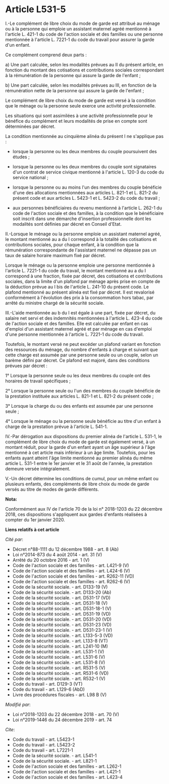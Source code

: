 # Article L531-5

I.-Le complément de libre choix du mode de garde est attribué au ménage ou à la personne qui emploie un assistant maternel
agréé mentionné à l'article L. 421-1 du code de l'action sociale et des familles ou une personne mentionnée à l'article L.
7221-1 du code du travail pour assurer la garde d'un enfant.

Ce complément comprend deux parts :

a) Une part calculée, selon les modalités prévues au II du présent article, en fonction du montant des cotisations et
contributions sociales correspondant à la rémunération de la personne qui assure la garde de l'enfant ;

b) Une part calculée, selon les modalités prévues au III, en fonction de la rémunération nette de la personne qui assure la
garde de l'enfant ;

Le complément de libre choix du mode de garde est versé à la condition que le ménage ou la personne seule exerce une activité
professionnelle.

Les situations qui sont assimilées à une activité professionnelle pour le bénéfice du complément et leurs modalités de prise
en compte sont déterminées par décret.

La condition mentionnée au cinquième alinéa du présent I ne s'applique pas :

- lorsque la personne ou les deux membres du couple poursuivent des études ;

- lorsque la personne ou les deux membres du couple sont signataires d'un contrat de service civique mentionné à l'article L.
120-3 du code du service national ;

- lorsque la personne ou au moins l'un des membres du couple bénéficie d'une des allocations mentionnées aux articles L.
821-1 et L. 821-2 du présent code et aux articles L. 5423-1 et L. 5423-2 du code du travail ;

- aux personnes bénéficiaires du revenu mentionné à l'article L. 262-1 du code de l'action sociale et des familles, à la
condition que le bénéficiaire soit inscrit dans une démarche d'insertion professionnelle dont les modalités sont définies par
décret en Conseil d'Etat.

II.-Lorsque le ménage ou la personne emploie un assistant maternel agréé, le montant mentionné au a du I correspond à la
totalité des cotisations et contributions sociales, pour chaque enfant, à la condition que la rémunération correspondante de
l'assistant maternel ne dépasse pas un taux de salaire horaire maximum fixé par décret.

Lorsque le ménage ou la personne emploie une personne mentionnée à l'article L. 7221-1 du code du travail, le montant
mentionné au a du I correspond à une fraction, fixée par décret, des cotisations et contributions sociales, dans la limite
d'un plafond par ménage après prise en compte de la déduction prévue au I bis de l'article L. 241-10 du présent code. Le
plafond mentionné au présent alinéa est fixé par décret. Il est revalorisé conformément à l'évolution des prix à la
consommation hors tabac, par arrêté du ministre chargé de la sécurité sociale.

III.-L'aide mentionnée au b du I est égale à une part, fixée par décret, du salaire net servi et des indemnités mentionnées à
l'article L. 423-4 du code de l'action sociale et des familles. Elle est calculée par enfant en cas d'emploi d'un assistant
maternel agréé et par ménage en cas d'emploi d'une personne mentionnée à l'article L. 7221-1 du code du travail.

Toutefois, le montant versé ne peut excéder un plafond variant en fonction des ressources du ménage, du nombre d'enfants à
charge et suivant que cette charge est assumée par une personne seule ou un couple, selon un barème défini par décret. Ce
plafond est majoré, dans des conditions prévues par décret :

1° Lorsque la personne seule ou les deux membres du couple ont des horaires de travail spécifiques ;

2° Lorsque la personne seule ou l'un des membres du couple bénéficie de la prestation instituée aux articles L. 821-1 et L.
821-2 du présent code ;

3° Lorsque la charge du ou des enfants est assumée par une personne seule ;

4° Lorsque le ménage ou la personne seule bénéficie au titre d'un enfant à charge de la prestation prévue à l'article L.
541-1.

IV.-Par dérogation aux dispositions du premier alinéa de l'article L. 531-1, le complément de libre choix du mode de garde
est également versé, à un montant réduit, pour la garde d'un enfant ayant un âge supérieur à l'âge mentionné à cet article
mais inférieur à un âge limite. Toutefois, pour les enfants ayant atteint l'âge limite mentionné au premier alinéa du même
article L. 531-1 entre le 1er janvier et le 31 août de l'année, la prestation demeure versée intégralement.

V.-Un décret détermine les conditions de cumul, pour un même enfant ou plusieurs enfants, des compléments de libre choix du
mode de garde versés au titre de modes de garde différents.

**Nota:**

Conformément aux IV de l'article 70 de la loi n° 2018-1203 du 22 décembre 2018, ces dispositions s'appliquent aux gardes
d'enfants réalisées à compter du 1er janvier 2020.

**Liens relatifs à cet article**

_Cité par_:

  - Décret n°88-1111 du 12 décembre 1988 - art. 8 (Ab)
  - Loi n°2014-873 du 4 août 2014 - art. 31 (V)
  - Arrêté du 20 octobre 2016 - art. 1 (V)
  - Code de l'action sociale et des familles - art. L421-9 (V)
  - Code de l'action sociale et des familles - art. L424-6 (V)
  - Code de l'action sociale et des familles - art. R262-11 (VD)
  - Code de l'action sociale et des familles - art. R262-6 (V)
  - Code de la sécurité sociale. - art. D133-19 (V)
  - Code de la sécurité sociale. - art. D133-20 (Ab)
  - Code de la sécurité sociale. - art. D531-17 (VD)
  - Code de la sécurité sociale. - art. D531-18 (V)
  - Code de la sécurité sociale. - art. D531-18-1 (V)
  - Code de la sécurité sociale. - art. D531-19 (VD)
  - Code de la sécurité sociale. - art. D531-20 (VD)
  - Code de la sécurité sociale. - art. D531-23 (VD)
  - Code de la sécurité sociale. - art. D531-23-1 (V)
  - Code de la sécurité sociale. - art. L133-5-3 (VD)
  - Code de la sécurité sociale. - art. L133-8 (VT)
  - Code de la sécurité sociale. - art. L241-10 (M)
  - Code de la sécurité sociale. - art. L531-1 (V)
  - Code de la sécurité sociale. - art. L531-6 (V)
  - Code de la sécurité sociale. - art. L531-8 (V)
  - Code de la sécurité sociale. - art. R531-5 (V)
  - Code de la sécurité sociale. - art. R531-6 (VD)
  - Code de la sécurité sociale. - art. R532-1 (V)
  - Code du travail - art. D129-3 (VT)
  - Code du travail - art. L129-6 (AbD)
  - Livre des procédures fiscales - art. L98 B (V)

_Modifié par_:

  - Loi n°2018-1203 du 22 décembre 2018 - art. 70 (V)
  - Loi n°2019-1446 du 24 décembre 2019 - art. 74

_Cite_:

  - Code du travail - art. L5423-1
  - Code du travail - art. L5423-2
  - Code du travail - art. L7221-1
  - Code de la sécurité sociale. - art. L541-1
  - Code de la sécurité sociale. - art. L821-1
  - Code de l'action sociale et des familles - art. L262-1
  - Code de l'action sociale et des familles - art. L421-1
  - Code de l'action sociale et des familles - art. L423-4
